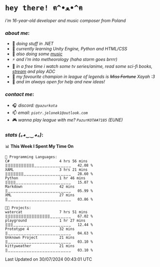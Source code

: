 # `hey there! ฅ^•ﻌ•^ฅ`

*i'm 16-year-old developer and music composer from Poland*

### *about me*:
- 🔭 *doing stuff in .NET*
- 🌱 *currently learning Unity Engine, Python and HTML/CSS*
- 🎹 *also doing some [music](https://www.youtube.com/@foxtrotdotwav)*
- ⚡ *and i'm into metheorology (haha storm goes brrrr)*
- 👀 *in a free time i watch some tv series/anime, read some sci-fi books, [stream](https://www.youtube.com/@pazurkota) and play ADC*
- 💖 *my favourite champion in league of legends is ~~Miss Fortune~~ Xayah :3*
- 👯 *and im always open for help and new ideas!*

### *contact me*:
- 🎧 *discord: `@pazurkota`*
- 📫 *email: `piotr.jelonek1@outlook.com`*
- 🎮 *wanna play league with me? `PazurKOTA#7185` (EUNE)*

### *stats (｡◕‿‿◕｡)*:
<!--START_SECTION:waka-->
📊 **This Week I Spent My Time On** 

```text
💬 Programming Languages: 
C#                       4 hrs 56 mins       ⣿⣿⣿⣿⣿⣿⣿⣿⣿⣿⣿⣀⣀⣀⣀⣀⣀⣀⣀⣀⣀⣀⣀⣀⣀   42.08 % 
XAML                     3 hrs 21 mins       ⣿⣿⣿⣿⣿⣿⣿⣀⣀⣀⣀⣀⣀⣀⣀⣀⣀⣀⣀⣀⣀⣀⣀⣀⣀   28.60 % 
Python                   1 hr 46 mins        ⣿⣿⣿⣿⣀⣀⣀⣀⣀⣀⣀⣀⣀⣀⣀⣀⣀⣀⣀⣀⣀⣀⣀⣀⣀   15.07 % 
Markdown                 42 mins             ⣿⣀⣀⣀⣀⣀⣀⣀⣀⣀⣀⣀⣀⣀⣀⣀⣀⣀⣀⣀⣀⣀⣀⣀⣀   05.99 % 
XML                      27 mins             ⣿⣀⣀⣀⣀⣀⣀⣀⣀⣀⣀⣀⣀⣀⣀⣀⣀⣀⣀⣀⣀⣀⣀⣀⣀   03.86 % 

🐱‍💻 Projects: 
watercat                 7 hrs 51 mins       ⣿⣿⣿⣿⣿⣿⣿⣿⣿⣿⣿⣿⣿⣿⣿⣿⣿⣀⣀⣀⣀⣀⣀⣀⣀   67.02 % 
playground               1 hr 27 mins        ⣿⣿⣿⣀⣀⣀⣀⣀⣀⣀⣀⣀⣀⣀⣀⣀⣀⣀⣀⣀⣀⣀⣀⣀⣀   12.44 % 
Prototype 4              32 mins             ⣿⣀⣀⣀⣀⣀⣀⣀⣀⣀⣀⣀⣀⣀⣀⣀⣀⣀⣀⣀⣀⣀⣀⣀⣀   04.63 % 
Unknown Project          21 mins             ⣿⣀⣀⣀⣀⣀⣀⣀⣀⣀⣀⣀⣀⣀⣀⣀⣀⣀⣀⣀⣀⣀⣀⣀⣀   03.10 % 
kittyweather             21 mins             ⣿⣀⣀⣀⣀⣀⣀⣀⣀⣀⣀⣀⣀⣀⣀⣀⣀⣀⣀⣀⣀⣀⣀⣀⣀   03.10 % 
```


 Last Updated on 30/07/2024 00:43:01 UTC
<!--END_SECTION:waka-->
